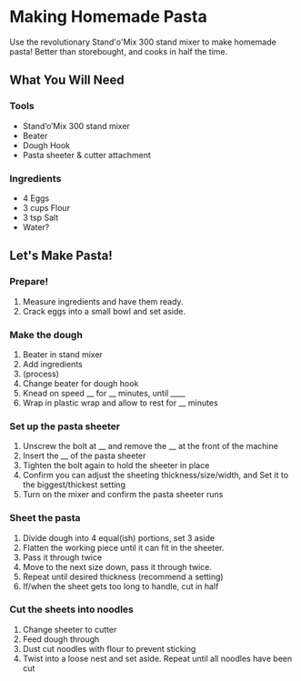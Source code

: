 # Making Homemade Pasta
Use the revolutionary Stand'o'Mix 300 stand mixer to make homemade pasta! Better than storebought, and cooks in half the time.

## What You Will Need
### Tools
- Stand’o’Mix 300 stand mixer
- Beater 
- Dough Hook 
- Pasta sheeter & cutter attachment

### Ingredients
- 4 Eggs
- 3 cups Flour
- 3 tsp Salt
- Water?

## Let's Make Pasta!

### Prepare!
1. Measure ingredients and have them ready.
2. Crack eggs into a small bowl and set aside.

###  Make the dough
1. Beater in stand mixer
2. Add ingredients
3. (process)
4. Change beater for dough hook
5. Knead on speed __ for __ minutes, until ____
6. Wrap in plastic wrap and allow to rest for __ minutes

### Set up the pasta sheeter
1. Unscrew the bolt at __ and remove the __ at the front of the machine
2. Insert the __ of the pasta sheeter
3. Tighten the bolt again to hold the sheeter in place
4. Confirm you can adjust the sheeting thickness/size/width, and Set it to the biggest/thickest setting
5. Turn on the mixer and confirm the pasta sheeter runs

### Sheet the pasta
1. Divide dough into 4 equal(ish) portions, set 3 aside
2. Flatten the working piece until it can fit in the sheeter.
3. Pass it through twice
4. Move to the next size down, pass it through twice.
5. Repeat until desired thickness (recommend a setting)
6. If/when the sheet gets too long to handle, cut in half

### Cut the sheets into noodles
1. Change sheeter to cutter
2. Feed dough through
3. Dust cut noodles with flour to prevent sticking
4. Twist into a loose nest and set aside. 
Repeat until all noodles have been cut
